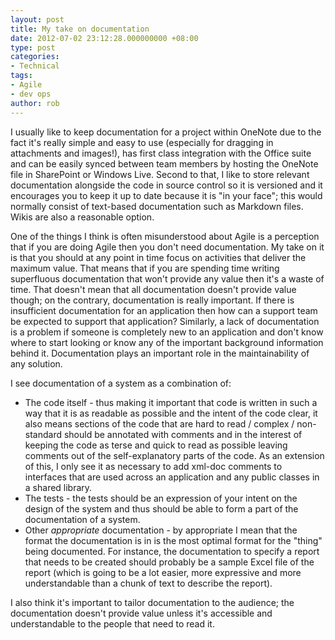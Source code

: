 ```yaml
---
layout: post
title: My take on documentation
date: 2012-07-02 23:12:28.000000000 +08:00
type: post
categories:
- Technical
tags:
- Agile
- dev ops
author: rob
---
```



I usually like to keep documentation for a project within OneNote due to the fact it's really simple and easy to use (especially for dragging in attachments and images!), has first class integration with the Office suite and can be easily synced between team members by hosting the OneNote file in SharePoint or Windows Live. Second to that, I like to store relevant documentation alongside the code in source control so it is versioned and it encourages you to keep it up to date because it is "in your face"; this would normally consist of text-based documentation such as Markdown files. Wikis are also a reasonable option.



One of the things I think is often misunderstood about Agile is a perception that if you are doing Agile then you don't need documentation. My take on it is that you should at any point in time focus on activities that deliver the maximum value. That means that if you are spending time writing superfluous documentation that won't provide any value then it's a waste of time. That doesn't mean that all documentation doesn't provide value though; on the contrary, documentation is really important. If there is insufficient documentation for an application then how can a support team be expected to support that application? Similarly, a lack of documentation is a problem if someone is completely new to an application and don't know where to start looking or know any of the important background information behind it. Documentation plays an important role in the maintainability of any solution.



I see documentation of a system as a combination of:


- The code itself - thus making it important that code is written in such a way that it is as readable as possible and the intent of the code clear, it also means sections of the code that are hard to read / complex / non-standard should be annotated with comments and in the interest of keeping the code as terse and quick to read as possible leaving comments out of the self-explanatory parts of the code. As an extension of this, I only see it as necessary to add xml-doc comments to interfaces that are used across an application and any public classes in a shared library.
- The tests - the tests should be an expression of your intent on the design of the system and thus should be able to form a part of the documentation of a system.
- Other *appropriate* documentation - by appropriate I mean that the format the documentation is in is the most optimal format for the "thing" being documented. For instance, the documentation to specify a report that needs to be created should probably be a sample Excel file of the report (which is going to be a lot easier, more expressive and more understandable than a chunk of text to describe the report).



I also think it's important to tailor documentation to the audience; the documentation doesn't provide value unless it's accessible and understandable to the people that need to read it.





